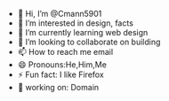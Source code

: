 - 👋 Hi, I’m @Cmann5901
- 👀 I’m interested in design, facts 
- 🌱 I’m currently learning web design 
- 💞️ I’m looking to collaborate on building 
- 📫 How to reach me email 
- 😄 Pronouns:He,Him,Me
- ⚡ Fun fact: I like Firefox 
- 📱 working on: Domain 
<!---
Cmann5901/Chris Mann is a ✨ special ✨ repository because its `README.md` (this file) appears on your GitHub profile.
You can click the Preview link to take a look at your changes.
--->
